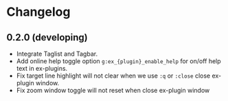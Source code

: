 # Changelog

## 0.2.0 (developing)

- Integrate Taglist and Tagbar.
- Add online help toggle option `g:ex_{plugin}_enable_help` for on/off help text in ex-plugins.
- Fix target line highlight will not clear when we use `:q` or `:close` close ex-plugin window.
- Fix zoom window toggle will not reset when close ex-plugin window
